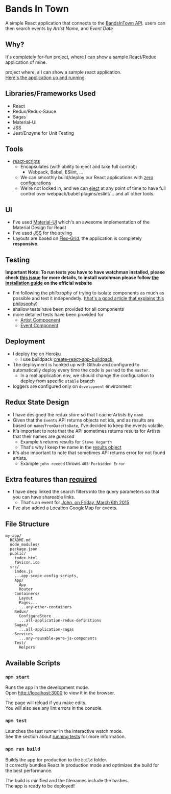 # Bands In Town
A simple React application that connects to the [BandsInTown API](https://app.swaggerhub.com/apis/Bandsintown/PublicAPI/3.0.0#/artist_information). users can then search events by *Artist Name*, and *Event Date*

## Why?
It's completely for-fun project, where I can show a sample React/Redux application of mine.

project where, a I can show a sample react application.<br>
[Here's the application up and running](https://bandsintown.herokuapp.com/).

## Libraries/Frameworks Used
- React
- Redux/Redux-Sauce
- Sagas
- Material-UI
- JSS
- Jest/Enzyme for Unit Testing

## Tools
- [react-scripts](https://github.com/facebook/create-react-app/blob/master/README.md#getting-started)
  - Encapsulates (with ability to eject and take full control):
    - Webpack, Babel, ESlint, ...
  - We can smoothly build/deploy our React applications with [zero configurations](https://app.swaggerhub.com/apis/Bandsintown/PublicAPI/3.0.0#/artist_information)
  - We're not locked in, and we can [eject](https://github.com/facebook/create-react-app/blob/master/packages/react-scripts/template/README.md#npm-run-eject) at any point of time to have full control over webpack/babel plugins/eslint/... and all other tools.

## UI
- I've used [Material-UI](https://material-ui.com/) which's an awesome implementation of the Material Design for React
- I've used [JSS](http://cssinjs.org/?v=v9.8.1) for the styling
- Layouts are based on [Flex-Grid](https://material-ui.com/layout/grid/#grid), the application is completely **responsive**.

## Testing
**Important Note: To run tests you have to have watchman installed, please check [this issue](https://github.com/facebook/create-react-app/issues/871) for more details, to install watchman please follow [the installation guide](https://facebook.github.io/watchman/docs/install.html) on the official website**

- I'm following the *philosophy* of trying to isolate components as much as possible and test it independetly. ([that's a good article that explains this philosophy](https://hacks.mozilla.org/2018/04/testing-strategies-for-react-and-redux/))
- shallow tests have been provided for all components
- more detailed tests have been provided for
  - [Artist Compoenent](https://github.com/AmrAbdulrahman/bands-in-town/blob/master/src/Components/Artist/test.js)
  - [Event Component](https://github.com/AmrAbdulrahman/bands-in-town/blob/master/src/Components/Event/test.js)

## Deployment
- I deploy the on Heroku
  - I use buildpack [create-react-app-buildpack](https://github.com/mars/create-react-app-buildpack)
- The deployment is hooked up with Github and configured to automatically deploy every time the code is `push`ed to the `master`.
  - In a real application env, we should change the configuration to deploy from specific `stable` branch
- loggers are configured only on `development` environment

## Redux State Design
- I have designed the redux store so that I cache Artists by `name`
- Given that the `Events` API returns objects not ids, and as results are based on `name`/`fromDate`/`toDate`, I've decided to keep the events volatile.
- It's important to note that the API sometimes returns results for Artists that their names are *guessed*
  - Example `h` returns results for `Steve Hogarth`
  - That's why I keep the name in the [results object](https://github.com/AmrAbdulrahman/bands-in-town/blob/master/src/Redux/Events.js#L45)
- It's also important to note that sometimes API returns error for not found artists.
  - Example `john reeeed` throws `403 Forbidden Error`

## Extra features than [required](https://github.com/AmrAbdulrahman/bands-in-town/blob/master/BandsInTownCodeChallenge.pdf)
- I have deep linked the search filters into the query parameters so that you can have shareable links.
  - That's an event for [John, on Friday, March 6th 2015](https://bandsintown.herokuapp.com/search?name=john&dateFrom=2015-03-06&dateTo=2015-03-07)
- I've also added a Location GoogleMap for events.

## File Structure
```
my-app/
  README.md
  node_modules/
  package.json
  public/
    index.html
    favicon.ico
  src/
    index.js
    ...app-scope-config-scripts,
    App/
      App
      Router
    Containers/
      Layout
      Pages...
      ...any-other-containers
    Redux/
      ConfigureStore
      ...all-application-redux-definitions
    Sagas/
      ...all-application-sagas
    Services
      ...any-reusable-pure-js-components
    Test/
      Helpers    
```

## Available Scripts

### `npm start`

Runs the app in the development mode.<br>
Open [http://localhost:3000](http://localhost:3000) to view it in the browser.

The page will reload if you make edits.<br>
You will also see any lint errors in the console.

### `npm test`

Launches the test runner in the interactive watch mode.<br>
See the section about [running tests](#running-tests) for more information.

### `npm run build`

Builds the app for production to the `build` folder.<br>
It correctly bundles React in production mode and optimizes the build for the best performance.

The build is minified and the filenames include the hashes.<br>
The app is ready to be deployed!  
